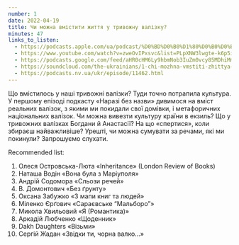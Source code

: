 ```yaml
---
number: 1
date: 2022-04-19
title: Чи можна вмістити життя у тривожну валізку?
minutes: 47
links_to_listen:
  - https://podcasts.apple.com/ua/podcast/%D0%BD%D0%B0%D1%80%D0%B0%D0%B7%D1%96-%D0%B1%D0%B5%D0%B7-%D0%BD%D0%B0%D0%B7%D0%B2%D0%B8/id1618999118?i=1000557993918
  - https://www.youtube.com/watch?v=zweOvIPxsvc&list=PLpXNW3lwgte-k6p5iw3pJuvLk9UPDD1yV&index=6
  - https://podcasts.google.com/feed/aHR0cHM6Ly9hbmNob3IuZm0vcy85MDhiMmNlNC9wb2RjYXN0L3Jzcw/episode/OTE3M2I3ZjktMmYxMS00YzcwLWJiMWItN2IyZWRjZjAwYTFj
  - https://soundcloud.com/the-ukrainians/1-chi-mozhna-vmstiti-zhittya-u-trivozhnu-valzku?in=the-ukrainians%2Fsets%2Fnarazi-bez-nazvi
  - https://podcasts.nv.ua/ukr/episode/11462.html
---
```


Що вмістилось у наші тривожні валізки? Туди точно потрапила культура.
У першому епізоді подкасту «Наразі без назви» дивимося на вміст реальних валізок,
з якими ми покидали свої домівки, і метафоричних національних валізок. Чи можна
вивезти культуру країни в екзиль? Що у тривожних валізках Богдани й Анастасії?
На що «спертися», коли збираєш найважливіше? Урешті, чи можна сумувати за речами,
які ми покинули? Запрошуємо слухати.

Recommended list:

1. Олеся Островська-Люта «Inheritance» (London Review of Books)
2. Наташа Водін «Вона була з Маріуполя»
3. Андрій Содомора «Сльози речей»
4. В. Домонтович «Без ґрунту»
5. Оксана Забужко «З мапи книг та людей»
6. Міленко Єрґович «Сараєвське “Мальборо”»
7. Микола Хвильовий «Я (Романтика)»
8. Аркадій Любченко «Щоденник»
9. Dakh Daughters «Візьми»
10. Сергій Жадан «Звідки ти, чорна валко…»
